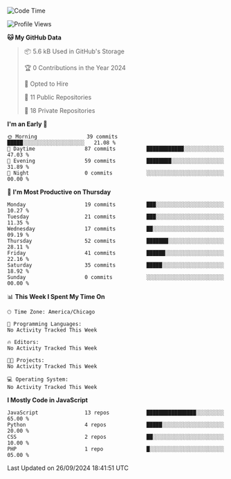 <!--START_SECTION:waka-->
![Code Time](http://img.shields.io/badge/Code%20Time-17%20mins-blue)

![Profile Views](http://img.shields.io/badge/Profile%20Views-0-blue)

**🐱 My GitHub Data** 

> 📦 5.6 kB Used in GitHub's Storage 
 > 
> 🏆 0 Contributions in the Year 2024
 > 
> 💼 Opted to Hire
 > 
> 📜 11 Public Repositories 
 > 
> 🔑 18 Private Repositories 
 > 
**I'm an Early 🐤** 

```text
🌞 Morning                39 commits          █████░░░░░░░░░░░░░░░░░░░░   21.08 % 
🌆 Daytime                87 commits          ████████████░░░░░░░░░░░░░   47.03 % 
🌃 Evening                59 commits          ████████░░░░░░░░░░░░░░░░░   31.89 % 
🌙 Night                  0 commits           ░░░░░░░░░░░░░░░░░░░░░░░░░   00.00 % 
```
📅 **I'm Most Productive on Thursday** 

```text
Monday                   19 commits          ███░░░░░░░░░░░░░░░░░░░░░░   10.27 % 
Tuesday                  21 commits          ███░░░░░░░░░░░░░░░░░░░░░░   11.35 % 
Wednesday                17 commits          ██░░░░░░░░░░░░░░░░░░░░░░░   09.19 % 
Thursday                 52 commits          ███████░░░░░░░░░░░░░░░░░░   28.11 % 
Friday                   41 commits          ██████░░░░░░░░░░░░░░░░░░░   22.16 % 
Saturday                 35 commits          █████░░░░░░░░░░░░░░░░░░░░   18.92 % 
Sunday                   0 commits           ░░░░░░░░░░░░░░░░░░░░░░░░░   00.00 % 
```


📊 **This Week I Spent My Time On** 

```text
🕑︎ Time Zone: America/Chicago

💬 Programming Languages: 
No Activity Tracked This Week

🔥 Editors: 
No Activity Tracked This Week

🐱‍💻 Projects: 
No Activity Tracked This Week

💻 Operating System: 
No Activity Tracked This Week
```

**I Mostly Code in JavaScript** 

```text
JavaScript               13 repos            ████████████████░░░░░░░░░   65.00 % 
Python                   4 repos             █████░░░░░░░░░░░░░░░░░░░░   20.00 % 
CSS                      2 repos             ██░░░░░░░░░░░░░░░░░░░░░░░   10.00 % 
PHP                      1 repo              █░░░░░░░░░░░░░░░░░░░░░░░░   05.00 % 
```




 Last Updated on 26/09/2024 18:41:51 UTC
<!--END_SECTION:waka-->
